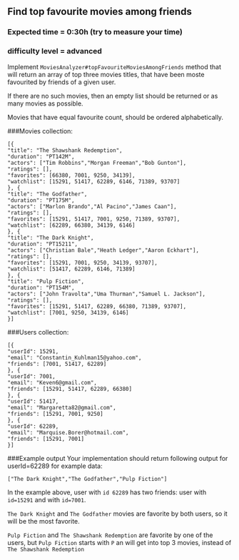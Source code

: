 ## Find top favourite movies among friends
### Expected time = 0:30h (try to measure your time)
### difficulty level = advanced

Implement `MoviesAnalyzer#topFavouriteMoviesAmongFriends` method that will return an array of top three movies titles, that have been moste favourited by friends of a given user.

If there are no such movies, then an empty list should be returned or as many movies as possible.

Movies that have equal favourite count, should be ordered alphabetically.

###Movies collection:
```
[{
"title": "The Shawshank Redemption",
"duration": "PT142M",
"actors": ["Tim Robbins","Morgan Freeman","Bob Gunton"],
"ratings": [],
"favorites": [66380, 7001, 9250, 34139],
"watchlist": [15291, 51417, 62289, 6146, 71389, 93707]
}, {
"title": "The Godfather",
"duration": "PT175M",
"actors": ["Marlon Brando","Al Pacino","James Caan"],
"ratings": [],
"favorites": [15291, 51417, 7001, 9250, 71389, 93707],
"watchlist": [62289, 66380, 34139, 6146]
}, {
"title": "The Dark Knight",
"duration": "PT15211",
"actors": ["Christian Bale","Heath Ledger","Aaron Eckhart"],
"ratings": [],
"favorites": [15291, 7001, 9250, 34139, 93707],
"watchlist": [51417, 62289, 6146, 71389]
}, {
"title": "Pulp Fiction",
"duration": "PT154M",
"actors": ["John Travolta","Uma Thurman","Samuel L. Jackson"],
"ratings": [],
"favorites": [15291, 51417, 62289, 66380, 71389, 93707],
"watchlist": [7001, 9250, 34139, 6146]
}]
```
###Users collection:

```
[{
"userId": 15291,
"email": "Constantin_Kuhlman15@yahoo.com",
"friends": [7001, 51417, 62289]
}, {
"userId": 7001,
"email": "Keven6@gmail.com",
"friends": [15291, 51417, 62289, 66380]
}, {
"userId": 51417,
"email": "Margaretta82@gmail.com",
"friends": [15291, 7001, 9250]
}, {
"userId": 62289,
"email": "Marquise.Borer@hotmail.com",
"friends": [15291, 7001]
}]
```

###Example output
Your implementation should return following output for userId=62289 for example data:

```["The Dark Knight","The Godfather","Pulp Fiction"]```

In the example above, user with `id 62289` has two friends: user with `id=15291` and with `id=7001`.

`The Dark Knight` and `The Godfather` movies are favorite by both users, so it will be the most favorite.

`Pulp Fiction` and `The Shawshank Redemption` are favorite by one of the users, but `Pulp Fiction` starts with `P` an will get into top 3 movies, instead of `The Shawshank Redemption`
